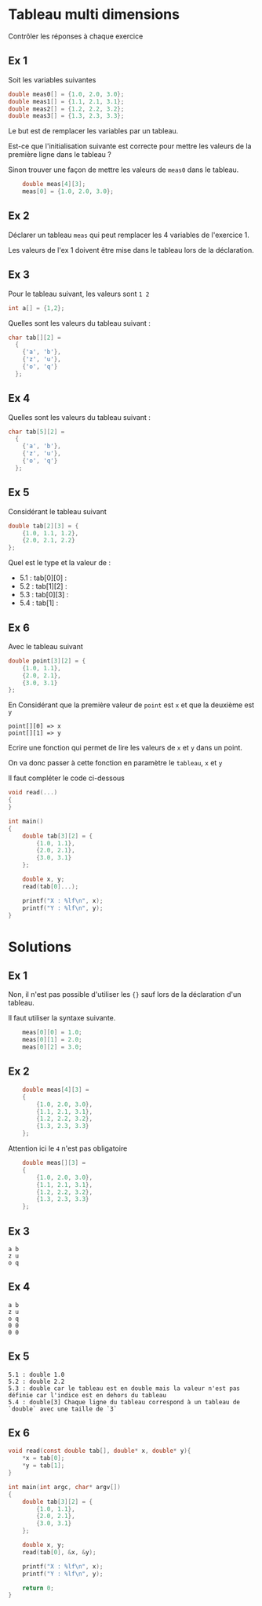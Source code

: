 # Tableau multi dimensions

Contrôler les réponses à chaque exercice

## Ex 1

Soit les variables suivantes 

```c
double meas0[] = {1.0, 2.0, 3.0};
double meas1[] = {1.1, 2.1, 3.1};
double meas2[] = {1.2, 2.2, 3.2};
double meas3[] = {1.3, 2.3, 3.3};
```

Le but est de remplacer les variables par un tableau.

Est-ce que l'initialisation suivante est correcte pour mettre les valeurs de la première ligne dans le tableau ?

Sinon trouver une façon de mettre les valeurs de `meas0` dans le tableau.

```c
    double meas[4][3];
    meas[0] = {1.0, 2.0, 3.0};
```

## Ex 2

Déclarer un tableau `meas` qui peut remplacer les 4 variables de l'exercice 1.

Les valeurs de l'ex 1 doivent être mise dans le tableau lors de la déclaration.

## Ex 3

Pour le tableau suivant, les valeurs sont `1 2`

```c
int a[] = {1,2};
```

Quelles sont les valeurs du tableau suivant :

```c
char tab[][2] = 
  {
    {'a', 'b'},
    {'z', 'u'},
    {'o', 'q'}
  };
```

## Ex 4

Quelles sont les valeurs du tableau suivant :

```c
char tab[5][2] = 
  {
    {'a', 'b'},
    {'z', 'u'},
    {'o', 'q'}
  };
```

## Ex 5

Considérant  le tableau suivant 

```c
double tab[2][3] = {
    {1.0, 1.1, 1.2},
    {2.0, 2.1, 2.2}
};
```
Quel est le type et la valeur de :

- 5.1 : tab[0][0] :
- 5.2 : tab[1][2] :
- 5.3 : tab[0][3] :
- 5.4 : tab[1] :

## Ex 6

Avec le tableau suivant 

```c
double point[3][2] = {
    {1.0, 1.1},
    {2.0, 2.1},
    {3.0, 3.1}
};
```

En Considérant que la première valeur de `point` est `x` et que la deuxième est `y`

```console
point[][0] => x
point[][1] => y
```

Ecrire une fonction qui permet de lire les valeurs de `x` et `y` dans un point.

On va donc passer à cette fonction en paramètre le `tableau`, `x` et `y`

Il faut compléter le code ci-dessous

```c
void read(...)
{
}

int main() 
{
    double tab[3][2] = {
        {1.0, 1.1},
        {2.0, 2.1},
        {3.0, 3.1}
    };

    double x, y;
    read(tab[0]...);

    printf("X : %lf\n", x);
    printf("Y : %lf\n", y);
}
```


# Solutions

## Ex 1

Non, il n'est pas possible d'utiliser les `{}` sauf lors de la déclaration d'un tableau.

Il faut utiliser la syntaxe suivante.

```c
    meas[0][0] = 1.0;
    meas[0][1] = 2.0;
    meas[0][2] = 3.0;
```

## Ex 2

```c
    double meas[4][3] = 
    {
        {1.0, 2.0, 3.0},
        {1.1, 2.1, 3.1},
        {1.2, 2.2, 3.2},
        {1.3, 2.3, 3.3}
    };
```

Attention ici le `4` n'est pas obligatoire


```c
    double meas[][3] = 
    {
        {1.0, 2.0, 3.0},
        {1.1, 2.1, 3.1},
        {1.2, 2.2, 3.2},
        {1.3, 2.3, 3.3}
    };
```

## Ex 3

```console
a b
z u
o q
```


## Ex 4

```console
a b
z u
o q
0 0
0 0
```


## Ex 5

```console
5.1 : double 1.0
5.2 : double 2.2
5.3 : double car le tableau est en double mais la valeur n'est pas définie car l'indice est en dehors du tableau
5.4 : double[3] Chaque ligne du tableau correspond à un tableau de `double` avec une taille de `3`
```

## Ex 6

```c
void read(const double tab[], double* x, double* y){
    *x = tab[0];
    *y = tab[1];
}

int main(int argc, char* argv[])
{
    double tab[3][2] = {
        {1.0, 1.1},
        {2.0, 2.1},
        {3.0, 3.1}
    };

    double x, y;
    read(tab[0], &x, &y);

    printf("X : %lf\n", x);
    printf("Y : %lf\n", y);

    return 0;
}
```
